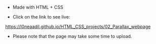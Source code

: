 - Made with HTML + CSS 

- Click on the link to see live:

https://l0neaadil.github.io/HTML_CSS_projects/02_Parallax_webpage
     
- Please note that the page may take some time to upload.
